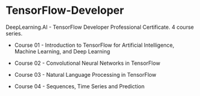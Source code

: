 # TensorFlow-Developer
DeepLearning.AI - TensorFlow Developer Professional Certificate. 4 course series.


* Course 01 - Introduction to TensorFlow for Artificial Intelligence, Machine Learning, and Deep Learning

* Course 02 - Convolutional Neural Networks in TensorFlow

* Course 03 - Natural Language Processing in TensorFlow

* Course 04 - Sequences, Time Series and Prediction
